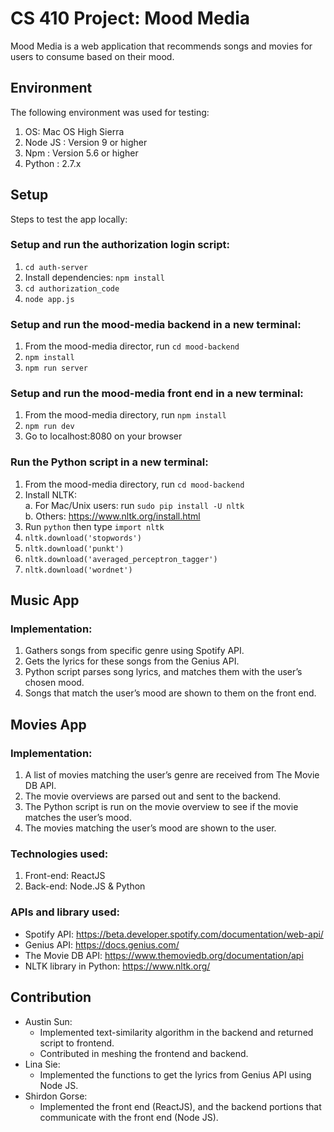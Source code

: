 # CS 410 Project: Mood Media
Mood Media is a web application that recommends songs and movies for users to consume based on their mood.

## Environment

The following environment was used for testing:
  1. OS: Mac OS High Sierra
  2. Node JS : Version 9 or higher
  3. Npm : Version 5.6 or higher
  4. Python : 2.7.x

## Setup

Steps to test the app locally:  
  ### Setup and run the authorization login script:  
  1. `cd auth-server`  
  2.  Install dependencies: `npm install`  
  2. `cd authorization_code`  
  3. `node app.js`  
  ### Setup and run the mood-media backend in a new terminal:  
  1. From the mood-media director, run `cd mood-backend`  
  2. `npm install`  
  3. `npm run server`  
  ### Setup and run the mood-media front end in a new terminal:  
  1. From the mood-media directory, run `npm install`  
  2. `npm run dev`  
  3. Go to localhost:8080 on your browser
  ### Run the Python script in a new terminal:  
  1. From the mood-media directory, run `cd mood-backend`
  2. Install NLTK:  
      a. For Mac/Unix users: run `sudo pip install -U nltk`  
      b. Others: https://www.nltk.org/install.html  
  3. Run `python` then type `import nltk` 
  4. `nltk.download('stopwords')`
  5. `nltk.download('punkt')`
  6. `nltk.download('averaged_perceptron_tagger')`
  7. `nltk.download('wordnet')`

  ## Music App
  ### Implementation:
  1. Gathers songs from specific genre using Spotify API.
  2. Gets the lyrics for these songs from the Genius API.
  3. Python script parses song lyrics, and matches them with the user’s chosen mood.
  4. Songs that match the user’s mood are shown to them on the front end.
  
  ## Movies App
  ### Implementation:
  1. A list of movies matching the user’s genre are received from The Movie DB API.
  2. The movie overviews are parsed out and sent to the backend.
  3. The Python script is run on the movie overview to see if the movie matches the user’s mood.
  4. The movies matching the user’s mood are shown to the user.

  ### Technologies used:
  1. Front-end: ReactJS
  2. Back-end: Node.JS & Python  
  
  ### APIs and library used:
  * Spotify API: https://beta.developer.spotify.com/documentation/web-api/  
  * Genius API: https://docs.genius.com/  
  * The Movie DB API: https://www.themoviedb.org/documentation/api  
  * NLTK library in Python: https://www.nltk.org/  

  ## Contribution
  * Austin Sun:  
    * Implemented text-similarity algorithm in the backend and returned script to frontend.  
    * Contributed in meshing the frontend and backend.  
  * Lina Sie:  
    * Implemented the functions to get the lyrics from Genius API using Node JS.  
  * Shirdon Gorse:  
    * Implemented the front end (ReactJS), and the backend portions that communicate with the front end (Node JS).
